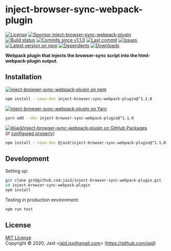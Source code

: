 # inject-browser-sync-webpack-plugin


<a href="https://raw.githubusercontent.com/jaid/inject-browser-sync-webpack-plugin/master/license.txt"><img src="https://img.shields.io/github/license/jaid/inject-browser-sync-webpack-plugin?style=flat-square" alt="License"/></a> <a href="https://github.com/sponsors/jaid"><img src="https://img.shields.io/badge/<3-Sponsor-FF45F1?style=flat-square" alt="Sponsor inject-browser-sync-webpack-plugin"/></a>  
<a href="https://actions-badge.atrox.dev/jaid/inject-browser-sync-webpack-plugin/goto"><img src="https://img.shields.io/endpoint.svg?style=flat-square&url=https%3A%2F%2Factions-badge.atrox.dev%2Fjaid%2Finject-browser-sync-webpack-plugin%2Fbadge" alt="Build status"/></a> <a href="https://github.com/jaid/inject-browser-sync-webpack-plugin/commits"><img src="https://img.shields.io/github/commits-since/jaid/inject-browser-sync-webpack-plugin/v1.1.0?style=flat-square&logo=github" alt="Commits since v1.1.0"/></a> <a href="https://github.com/jaid/inject-browser-sync-webpack-plugin/commits"><img src="https://img.shields.io/github/last-commit/jaid/inject-browser-sync-webpack-plugin?style=flat-square&logo=github" alt="Last commit"/></a> <a href="https://github.com/jaid/inject-browser-sync-webpack-plugin/issues"><img src="https://img.shields.io/github/issues/jaid/inject-browser-sync-webpack-plugin?style=flat-square&logo=github" alt="Issues"/></a>  
<a href="https://npmjs.com/package/inject-browser-sync-webpack-plugin"><img src="https://img.shields.io/npm/v/inject-browser-sync-webpack-plugin?style=flat-square&logo=npm&label=latest%20version" alt="Latest version on npm"/></a> <a href="https://github.com/jaid/inject-browser-sync-webpack-plugin/network/dependents"><img src="https://img.shields.io/librariesio/dependents/npm/inject-browser-sync-webpack-plugin?style=flat-square&logo=npm" alt="Dependents"/></a> <a href="https://npmjs.com/package/inject-browser-sync-webpack-plugin"><img src="https://img.shields.io/npm/dm/inject-browser-sync-webpack-plugin?style=flat-square&logo=npm" alt="Downloads"/></a>

**Webpack plugin that injects the browser-sync script into the html-webpack-plugin output.**





## Installation

<a href="https://npmjs.com/package/inject-browser-sync-webpack-plugin"><img src="https://img.shields.io/badge/npm-inject--browser--sync--webpack--plugin-C23039?style=flat-square&logo=npm" alt="inject-browser-sync-webpack-plugin on npm"/></a>

```bash
npm install --save-dev inject-browser-sync-webpack-plugin@^1.1.0
```

<a href="https://yarnpkg.com/package/inject-browser-sync-webpack-plugin"><img src="https://img.shields.io/badge/Yarn-inject--browser--sync--webpack--plugin-2F8CB7?style=flat-square&logo=yarn&logoColor=white" alt="inject-browser-sync-webpack-plugin on Yarn"/></a>

```bash
yarn add --dev inject-browser-sync-webpack-plugin@^1.1.0
```

<a href="https://github.com/jaid/inject-browser-sync-webpack-plugin/packages"><img src="https://img.shields.io/badge/GitHub Packages-@jaid/inject--browser--sync--webpack--plugin-24282e?style=flat-square&logo=github" alt="@jaid/inject-browser-sync-webpack-plugin on GitHub Packages"/></a>  
(if [configured properly](https://help.github.com/en/github/managing-packages-with-github-packages/configuring-npm-for-use-with-github-packages))

```bash
npm install --save-dev @jaid/inject-browser-sync-webpack-plugin@^1.1.0
```
















## Development



Setting up:
```bash
git clone git@github.com:jaid/inject-browser-sync-webpack-plugin.git
cd inject-browser-sync-webpack-plugin
npm install
```
Testing in production environment:
```bash
npm run test
```


## License
[MIT License](https://raw.githubusercontent.com/jaid/inject-browser-sync-webpack-plugin/master/license.txt)  
Copyright © 2020, Jaid \<jaid.jsx@gmail.com> (https://github.com/jaid)
